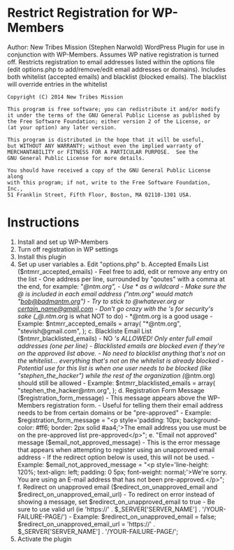 Restrict Registration for WP-Members
====================================

Author: New Tribes Mission (Stephen Narwold)
WordPress Plugin for use in conjunction with WP-Members. Assumes WP native registration is turned off.
Restricts registration to email addresses listed within the options file (edit options.php to add/remove/edit email addresses or domains). Includes both whitelist (accepted emails) and blacklist (blocked emails). The blacklist will override entries in the whitelist

    Copyright (C) 2014 New Tribes Mission

    This program is free software; you can redistribute it and/or modify
    it under the terms of the GNU General Public License as published by
    the Free Software Foundation; either version 2 of the License, or
    (at your option) any later version.

    This program is distributed in the hope that it will be useful,
    but WITHOUT ANY WARRANTY; without even the implied warranty of
    MERCHANTABILITY or FITNESS FOR A PARTICULAR PURPOSE.  See the
    GNU General Public License for more details.

    You should have received a copy of the GNU General Public License along
    with this program; if not, write to the Free Software Foundation, Inc.,
    51 Franklin Street, Fifth Floor, Boston, MA 02110-1301 USA.

Instructions
============
1. Install and set up WP-Members
2. Turn off registration in WP settings
3. Install this plugin
4. Set up user variables
	a. Edit "options.php"
	b. Accepted Emails List ($ntmrr_accepted_emails)
		- Feel free to add, edit or remove any entry on the list
		- One address per line, surrounded by "qoutes" with a comma at the end, for example: "*@ntm.org",
		- Use * as a wildcard
			- Make sure the @ is included in each email address ("*ntm.org" would match "bob@badmantm.org")
			- Try to stick to *@whatever.org or certain_name@gmail.com
			- Don't go crazy with the *'s for security's sake (*_*@*.ntm*.org is what NOT to do)
			- *@ntm.org is a good usage
		- Example:
			$ntmrr_accepted_emails = array(
				"*@ntm.org",
				"stevish@gmail.com",
			);
	c. Blackliste Email List ($ntmrr_blacklisted_emails)
		- NO *'s ALLOWED! Only enter full email addresses (one per line)
		- Blacklisted emails are blocked even if they're on the approved list above.
		- No need to blacklist anything that's not on the whitelist... everything that's not on the whitelist is already blocked
			- Potential use for this list is when one user needs to be blocked (like "stephen_the_hacker") while the rest of the organization (*@ntm.org) should still be allowed
		- Example:
			$ntmrr_blacklisted_emails = array(
				"stephen_the_hacker@ntm.org",
			);
	d. Registration Form Message ($registration_form_message)
		- This message appears above the WP-Members registration form.
		- Useful for telling them their email address needs to be from certain domains or be "pre-approved"
		- Example:
			$registration_form_message = "<p style='padding: 10px; background-color: #ff6; border: 2px solid #aa4;'>The email address you use must be on the pre-approved list pre-approved</p>";
	e. "Email not approved" message ($email_not_approved_message)
		- This is the error message that appears when attempting to register using an unapproved email address
		- If the redirect option below is used, this will not be used.
		- Example:
			$email_not_approved_message = "<p style='line-height: 120%; text-align: left; padding: 0 5px; font-weight: normal;'>We're sorry. You are using an E-mail address that has not been pre-approved.</p>";
	f. Redirect on unapproved email ($redirect_on_unapproved_email and $redirect_on_unapproved_email_url)
		- To redirect on error instead of showing a message, set $redirect_on_unapproved_email to true
		- Be sure to use valid url (ie 'https://' . $_SERVER['SERVER_NAME'] . '/YOUR-FAILURE-PAGE/')
		- Example:
			$redirect_on_unapproved_email = false;
			$redirect_on_unapproved_email_url = 'https://' . $_SERVER['SERVER_NAME'] . '/YOUR-FAILURE-PAGE/';
5. Activate the plugin